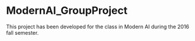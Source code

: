 # ModernAI_GroupProject
This project has been developed for the class in Modern AI during the 2016 fall semester.
